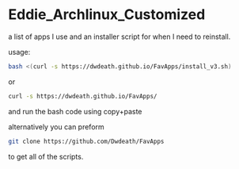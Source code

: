 # Eddie_Archlinux_Customized
a list of apps I use and an installer script for when I need to reinstall.

usage:
```sh
bash <(curl -s https://dwdeath.github.io/FavApps/install_v3.sh)
```
or
```sh
curl -s https://dwdeath.github.io/FavApps/
```
and run the bash code using copy+paste

alternatively you can preform 
```sh
git clone https://github.com/Dwdeath/FavApps
```
to get all of the scripts.

